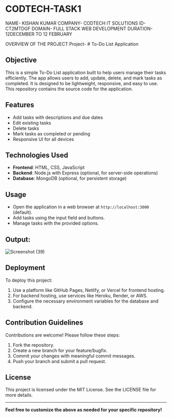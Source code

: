 # CODTECH-TASK1
NAME- KISHAN KUMAR
COMPANY- CODTECH IT SOLUTIONS
ID- CT2MTDGF
DOMAIN- FULL STACK WEB DEVELOPMENT
DURATION-12DECEMBER TO 12 FEBRUARY

OVERVIEW OF THE PROJECT
Project- # To-Do List Application

## Objective
This is a simple To-Do List application built to help users manage their tasks efficiently. The app allows users to add, update, delete, and mark tasks as completed. It is designed to be lightweight, responsive, and easy to use. This repository contains the source code for the application.

## Features
- Add tasks with descriptions and due dates
- Edit existing tasks
- Delete tasks
- Mark tasks as completed or pending
- Responsive UI for all devices

## Technologies Used
- **Frontend**: HTML, CSS, JavaScript
- **Backend**: Node.js with Express (optional, for server-side operations)
- **Database**: MongoDB (optional, for persistent storage)

## Usage
- Open the application in a web browser at `http://localhost:3000` (default).
- Add tasks using the input field and buttons.
- Manage tasks with the provided options.

## Output:
![Screenshot (39)](https://github.com/user-attachments/assets/380ed31a-3a5d-47bf-ba38-753feaa97b9a)


## Deployment
To deploy this project:
1. Use a platform like GitHub Pages, Netlify, or Vercel for frontend hosting.
2. For backend hosting, use services like Heroku, Render, or AWS.
3. Configure the necessary environment variables for the database and backend.

## Contribution Guidelines
Contributions are welcome! Please follow these steps:
1. Fork the repository.
2. Create a new branch for your feature/bugfix.
3. Commit your changes with meaningful commit messages.
4. Push your branch and submit a pull request.

## License
This project is licensed under the MIT License. See the LICENSE file for more details.

---

**Feel free to customize the above as needed for your specific repository!**
